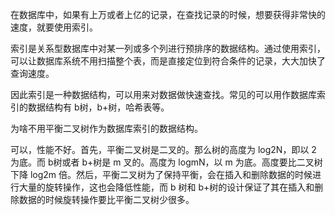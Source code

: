 在数据库中，如果有上万或者上亿的记录，在查找记录的时候，想要获得非常快的速度，就要使用索引。

索引是关系型数据库中对某一列或多个列进行预排序的数据结构。通过使用索引，可以让数据库系统不用扫描整个表，而是直接定位到符合条件的记录，大大加快了查询速度。

因此索引是一种数据结构，可以用来对数据做快速查找。常见的可以用作数据库索引的数据结构有 b树，b+树，哈希表等。

为啥不用平衡二叉树作为数据库索引的数据结构。

可以，性能不好。首先，平衡二叉树是二叉的。那么树的高度为 log2N，即以 2 为底。而 b树或者 b+树是 m 叉的。高度为 logmN，以 m 为底。高度要比二叉树下降 log2m 倍。然后，平衡二叉树为了保持平衡，会在插入和删除数据的时候进行大量的旋转操作，这也会降低性能，而 b 树和 b+树的设计保证了其在插入和删除数据的时候旋转操作要比平衡二叉树少很多。

